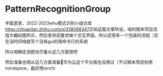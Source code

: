 # PatternRecognitionGroup
字面意思，2022-2023whu模式识别小组仓库
<https://zhuanlan.zhihu.com/p/338098347>正如这篇文章所说，咱的期末项目流程大概如图所示，然后老师还要求做个交互界面，所以还得多一个包装的流程（实在没时间咱就写个没有gui的用命令行的系统

所以咱确定选题也尽量从这几方面想吧

然后准备也得从这几方面准备🧐华为云这个平台我也没用过（不过期末项目别用mindspore，最好用torch)
